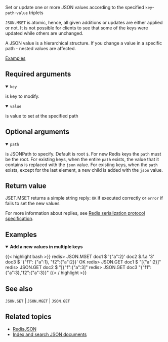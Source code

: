 Set or update one or more JSON values according to the specified `key`-`path`-`value` triplets

`JSON.MSET` is atomic, hence, all given additions or updates are either applied or not. It is not possible for clients to see that some of the keys were updated while others are unchanged.

A JSON value is a hierarchical structure. If you change a value in a specific path - nested values are affected.


[Examples](#examples)

## Required arguments

<details open><summary><code>key</code></summary>

is key to modify.
</details>

<details open><summary><code>value</code></summary>

is value to set at the specified path
</details>

## Optional arguments

<details open><summary><code>path</code></summary>

is JSONPath to specify. Default is root `$`. For new Redis keys the `path` must be the root. For existing keys, when the entire `path` exists, the value that it contains is replaced with the `json` value. For existing keys, when the `path` exists, except for the last element, a new child is added with the `json` value.

</details>

## Return value

JSET.MSET returns a simple string reply: `OK` if executed correctly or `error` if fails to set the new values

For more information about replies, see [Redis serialization protocol specification](/docs/reference/protocol-spec).

## Examples

<details open>
<summary><b>Add a new values in multiple keys</b></summary>

{{< highlight bash >}}
redis> JSON.MSET doc1 $ '{"a":2}' doc2 $.f.a '3' doc3 $ '{"f1": {"a":1}, "f2":{"a":2}}'
OK
redis> JSON.GET doc1 $
"[{\"a\":2}]"
redis> JSON.GET doc2 $
"[{\"f\":{\"a\":3]"
redis> JSON.GET doc3
"{\"f1\":{\"a\":3},\"f2\":{\"a\":3}}"
{{< / highlight >}}
</details>

## See also

`JSON.SET` | `JSON.MGET` | `JSON.GET` 

## Related topics

* [RedisJSON](/docs/stack/json)
* [Index and search JSON documents](/docs/stack/search/indexing_json)
